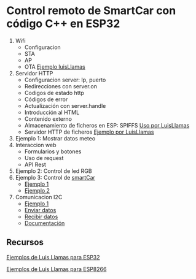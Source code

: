 # Control remoto de SmartCar con código C++ en ESP32
1. Wifi
    * Configuracion
    * STA 
    * AP 
    * OTA [Ejemplo luisLlamas](https://www.luisllamas.es/como-programar-el-esp8266-por-wifi-con-arduino-ota/)
1. Servidor HTTP
    * Configuracion server: Ip, puerto
    * Redirecciones con server.on
    * Codigos de estado http
    * Códigos de error
    * Actualización con server.handle
    * Introducción al HTML
    * Contenido externo
    * Almacenamiento de ficheros en ESP: SPIFFS [Uso por LuisLlamas](https://www.luisllamas.es/como-usar-el-spiffs-del-esp8266-con-el-arduino-ide/)
    * Servidor HTTP de ficheros [Ejemplo por LuisLlamas](https://github.com/luisllamasbinaburo/ESP8266-Examples/tree/master/09_Server_SPIFFS)
1. Ejemplo 1: Mostrar datos meteo
1. Interaccion web
    * Formularios y botones
    * Uso de request
    * API Rest
1. Ejemplo 2: Control de led RGB
1. Ejemplo 3: Control de [smartCar](https://github.com/javacasm/SmartCar)
    * [Ejemplo 1](https://www.hackster.io/alankrantas/simple-nodemcu-wifi-controlled-car-esp8266-c5491e)
    * [Ejemplo 2](https://www.instructables.com/WiFi-Car-Using-NodeMCU/)
1. Comunicacion I2C
    * [Ejemplo 1](https://diyprojects.io/getting-started-i2c-bus-arduino-esp8266-esp32-wire-library/#.YOgrnKL7QuU)
    * [Enviar datos](https://www.arduino.cc/en/Tutorial/LibraryExamples/MasterReader)
    * [Recibir datos](https://www.arduino.cc/en/Tutorial/LibraryExamples/MasterWriter)
    * [Documentación](https://randomnerdtutorials.com/esp32-i2c-communication-arduino-ide/)
## Recursos

[Ejemplos de Luis Llamas para ESP32](https://github.com/luisllamasbinaburo/ESP32-Examples)

[Ejemplos de Luis Llamas para ESP8266](https://github.com/luisllamasbinaburo/ESP8266-Examples)